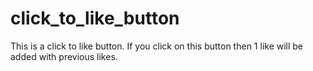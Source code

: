 # click_to_like_button
This is a click to like button. If you click on this button then 1 like will be added with previous likes. 
